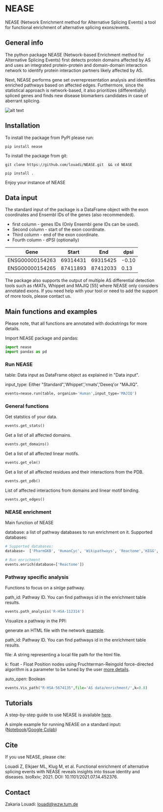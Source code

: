 # NEASE
NEASE  (Network Enrichment method for Alternative Splicing Events) a tool for functional enrichment of alternative splicing exons/events. 


## General info
The python package NEASE (Network-based Enrichment method for Alternative Splicing Events) first detects protein domains affected by AS and uses an integrated protein-protein and domain-domain interaction network to identify protein interaction partners likely affected by AS. 

Next, NEASE performs gene set overrepresentation analysis and identifies enriched pathways based on affected edges. Furthermore, since the statistical approach is network-based, it also prioritizes (differentially) spliced genes and finds new disease biomarkers candidates in case of aberrant splicing.


![alt text](https://user-images.githubusercontent.com/22538496/122232299-6a25cb00-cebb-11eb-8230-b16b6db81b01.png)



## Installation

To install the package from PyPI please run:

`pip install nease` 

To install the package from git:

`git clone https://github.com/louadi/NEASE.git  && cd NEASE`

`pip install .`


Enjoy your instance of NEASE




## Data input

The standard input of the package is a DataFrame object with the exon coordinates and Ensembl IDs of the genes (also recommended).
- first column  - genes IDs (Only Ensembl gene IDs can be used).
- Second column - start of the exon coordinate.
- Third column  - end of the exon coordinate.
- Fourth column - dPSI (optionally)



| Gene              |   Start   |   End     |dpsi  | 
|-------------------|-----------|-----------|------|
| ENSG00000154263   | 69314431  | 69315425  |-0.10 | 
| ENSG00000154265   | 87411893  | 87412033  | 0.13 | 




The package also supports the output of multiple AS differential detection tools such as rMATs, Whippet and MAJIQ [55] where NEASE only considers annotated exons. 
If you need help with your tool or need to add the support of more tools, please contact us.



## Main functions and examples

Please note, that all functions are annotated with dockstrings for more details.

Import NEASE package and pandas:

```python
import nease
import pandas as pd
```



### Run NEASE 

table: Data input as DataFrame object as explained in "Data input".


input_type: Either "Standard",'Whippet','rmats','Dexeq'or "MAJIQ".

```python
events=nease.run(table, organism='Human',input_type='MAJIQ')
```


###  General functions
Get statstics of your data.

```python
events.get_stats()

```


Get a list of all affected domains.
```python
events.get_domains()

```



Get a list of all affected linear motifs.

```python
events.get_elm()

```



Get a list of all affected residues and their interactions from the PDB.

```python
events.get_pdb()

```


List of affected interactions from domains and linear motif binding.

```python
events.get_edges()

```

###  NEASE enrichment 

Main function of NEASE

database: a list of pathway databases to run enrichment on it. Supported databases:


```python
# Supported databases:
database=  ['PharmGKB', 'HumanCyc', 'Wikipathways', 'Reactome','KEGG', 'SMPDB', 'Signalink','NetPath', 'EHMN', 'INOH','BioCarta','PID']

# Run enrichment
events.enrich(database=['Reactome'])
```


###  Pathway specific analysis

Functions to focus on a sinlge pathway.


path_id: Pathway ID. You can find pathways id in the enrichment table results.


```python
events.path_analysis('R-HSA-112314')

```


Visualize a pathway in the PPI: 

generate an HTML file with the network [example](https://tender-elion-977996.netlify.app/).

path_id: Pathway ID. You can find pathways id in the enrichment table results.

file: A string representing a local file path for the html file.

k: float  -  Float Position nodes using Fruchterman-Reingold force-directed algorithm is a parameter to be tuned by the user
        [more details](networkx.org/documentation/stable/reference/generated/networkx.drawing.layout.spring_layout.html).
       
    
    
auto_open: Boolean 


```python
events.Vis_path("R-HSA-5674135",file='AS data/enrichment/',k=0.8)

```





## Tutorials


A step-by-step guide to use NEASE is available [here](https://github.com/louadi/NEASE-tutorials).


A simple example for running NEASE on a standard input:
([Notebook](https://github.com/louadi/NEASE-tutorials/blob/main/DCM_analysis.ipynb)/[Google Colab](https://colab.research.google.com/github/louadi/NEASE-tutorials/blob/main/DCM_analysis.ipynb))




## Cite

If you use NEASE, please cite:

Louadi Z, Elkjaer ML, Klug M, et al. Functional enrichment of alternative splicing events with NEASE reveals insights into tissue identity and diseases. bioRxiv; 2021. DOI: 10.1101/2021.07.14.452376.



## Contact 
Zakaria Louadi: louadi@wzw.tum.de
